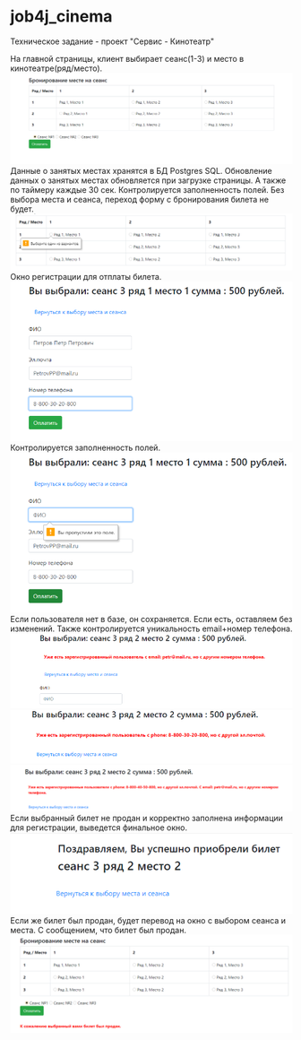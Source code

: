 # job4j_cinema
Техническое задание - проект "Сервис - Кинотеатр"

На главной страницы, клиент выбирает сеанс(1-3) и место в кинотеатре(ряд/место).
![ScreenShot](images/ticket.png)
Данные о занятых местах хранятся в БД Postgres SQL.
Обновление данных о занятых местах обновляется при загрузке страницы.
А также по таймеру каждые 30 сек.
Контролируется заполненность полей. Без выбора места и сеанса, переход форму с бронирования билета не будет.
![ScreenShot](images/warning.png)
Окно регистрации для отплаты билета.
![ScreenShot](images/reg.png)
Контролируется заполненность полей.
![ScreenShot](images/regerr1.png)
Если пользователя нет в базе, он сохраняется. Если есть, оставляем без изменений.
Также контролируется уникальность email+номер телефона.
![ScreenShot](images/regerr2.png)
![ScreenShot](images/regerr3.png)
![ScreenShot](images/regerr4.png)
Если выбранный билет не продан и корректно заполнена информации для регистрации, выведется финальное окно.
![ScreenShot](images/paygood.png)
Если же билет был продан, будет перевод на окно с выбором сеанса и места.
С сообщением, что билет был продан.
![ScreenShot](images/paybad.png)